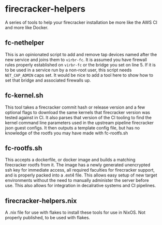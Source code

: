 # firecracker-helpers
A series of tools to help your firecracker installation be more like the AWS CI and more like Docker. 

## fc-nethelper
This is an opinionated script to add and remove tap devices named after the new service and joins them to `virbr-fc`. It is assumed you have firewall rules properly established on `virbr-fc` or the bridge you set on line 5. If it is to be used in a service run by a non-root user, this script needs `NET_CAP_ADMIN` caps set. It would be nice to add a tool here to show how to set that bridge and associated firewalls up. 

## fc-kernel.sh
This tool takes a firecracker commit hash or release version and a few optional flags to download the same kernels that firecracker version was tested against in CI. It also parses that version of the CI tooling to find the kernel command line parameters used in the upstream pipeline firecracker json guest configs. It then outputs a template config file, but has no knowledge of the rootfs you may have made with fc-rootfs.sh

## fc-rootfs.sh
This accepts a dockerfile, or docker image and builds a matching firecracker rootfs from it. The image has a newly generated unencrypted ssh key for immediate access, all required faculties for firecracker support, and is properly packed into a .ext4 file. 
This allows easy setup of new target environments without the need to manually administer the server before use. This also allows for integration in decalrative systems and CI pipelines. 

## firecracker-helpers.nix
A .nix file for use with flakes to install these tools for use in NixOS. Not properly published, to be used with flakes.

